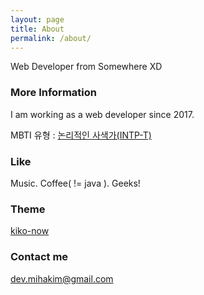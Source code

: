 ```yaml
---
layout: page
title: About
permalink: /about/
---
```


Web Developer from Somewhere XD

### More Information

I am working as a web developer since 2017.

MBTI 유형 : [논리적인 사색가(INTP-T)](https://www.16personalities.com/ko/%EC%84%B1%EA%B2%A9%EC%9C%A0%ED%98%95-intp)

### Like

Music. Coffee( != java ). Geeks!

### Theme 

[kiko-now](https://github.com/AWEEKJ/kiko-now)

### Contact me

[dev.mihakim@gmail.com](mailto:dev.mihakim@gmail.com)
